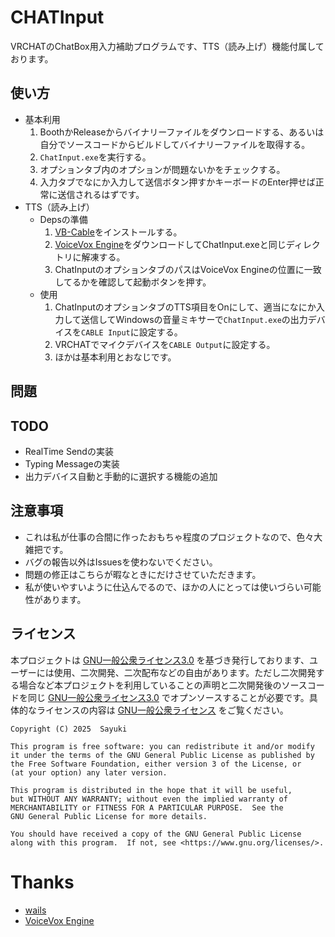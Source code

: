 # CHATInput
VRCHATのChatBox用入力補助プログラムです、TTS（読み上げ）機能付属しております。

## 使い方
- 基本利用
    1. BoothかReleaseからバイナリーファイルをダウンロードする、あるいは自分でソースコードからビルドしてバイナリーファイルを取得する。
    2. `ChatInput.exe`を実行する。
    3. オプションタブ内のオプションが問題ないかをチェックする。
    4. 入力タブでなにか入力して送信ボタン押すかキーボードのEnter押せば正常に送信されるはずです。
- TTS（読み上げ）
    - Depsの準備
        1. [VB-Cable](https://vb-audio.com/Cable/)をインストールする。
        2. [VoiceVox Engine](https://github.com/VOICEVOX/voicevox_engine/releases)をダウンロードしてChatInput.exeと同じディレクトリに解凍する。
        3. ChatInputのオプションタブのパスはVoiceVox Engineの位置に一致してるかを確認して起動ボタンを押す。
    - 使用
        1. ChatInputのオプションタブのTTS項目をOnにして、適当になにか入力して送信してWindowsの音量ミキサーで`ChatInput.exe`の出力デバイスを`CABLE Input`に設定する。
        2. VRCHATでマイクデバイスを`CABLE Output`に設定する。
        3. ほかは基本利用とおなじです。
## 問題

## TODO
- RealTime Sendの実装
- Typing Messageの実装
- 出力デバイス自動と手動的に選択する機能の追加

## 注意事項
- これは私が仕事の合間に作ったおもちゃ程度のプロジェクトなので、色々大雑把です。
- バグの報告以外はIssuesを使わないでください。
- 問題の修正はこちらが暇なときにだけさせていただきます。
- 私が使いやすいように仕込んでるので、ほかの人にとっては使いづらい可能性があります。

## ライセンス
本プロジェクトは [GNU一般公衆ライセンス3.0](https://www.gnu.org/licenses/gpl-3.0.ja.html) を基づき発行しております、ユーザーには使用、二次開発、二次配布などの自由があります。ただし二次開発する場合など本プロジェクトを利用していることの声明と二次開発後のソースコードを同じ [GNU一般公衆ライセンス3.0](https://www.gnu.org/licenses/gpl-3.0.ja.html) でオプンソースすることが必要です。具体的なライセンスの内容は [GNU一般公衆ライセンス](https://www.gnu.org/licenses/gpl-3.0.ja.html) をご覧ください。

```
Copyright (C) 2025  Sayuki

This program is free software: you can redistribute it and/or modify
it under the terms of the GNU General Public License as published by
the Free Software Foundation, either version 3 of the License, or
(at your option) any later version.

This program is distributed in the hope that it will be useful,
but WITHOUT ANY WARRANTY; without even the implied warranty of
MERCHANTABILITY or FITNESS FOR A PARTICULAR PURPOSE.  See the
GNU General Public License for more details.

You should have received a copy of the GNU General Public License
along with this program.  If not, see <https://www.gnu.org/licenses/>.
```

# Thanks
- [wails](https://wails.io/)
- [VoiceVox Engine](https://github.com/VOICEVOX/voicevox_engine)
